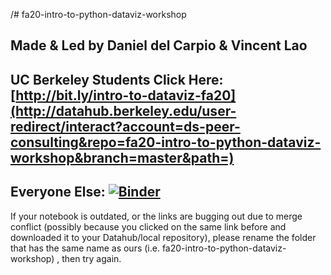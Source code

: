 /# fa20-intro-to-python-dataviz-workshop
## Made & Led by Daniel del Carpio & Vincent Lao 


## **UC Berkeley Students Click Here: [http://bit.ly/intro-to-dataviz-fa20](http://datahub.berkeley.edu/user-redirect/interact?account=ds-peer-consulting&repo=fa20-intro-to-python-dataviz-workshop&branch=master&path=)**


## **Everyone Else: [![Binder](https://mybinder.org/badge_logo.svg)](https://mybinder.org/v2/gh/ds-peer-consulting/fa20-intro-to-python-dataviz-workshop/master)**


If your notebook is outdated, or the links are bugging out due to merge conflict (possibly because you clicked on the same link before and downloaded it to your Datahub/local repository), please rename the folder that has the same name as ours (i.e. fa20-intro-to-python-dataviz-workshop) , then try again.
